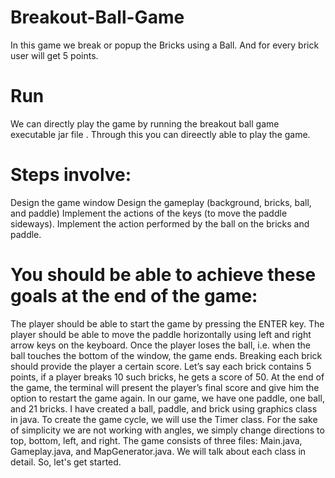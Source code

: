 # Breakout-Ball-Game
In this game we break or popup the Bricks using a Ball.
And for every brick user will get 5 points.


# Run
We can directly play the game by running the breakout ball game executable jar file . Through this you can direectly able to play the game.


# Steps involve:
Design the game window
Design the gameplay (background, bricks, ball, and paddle)
Implement the actions of the keys (to move the paddle sideways).
Implement the action performed by the ball on the bricks and paddle.


# You should be able to achieve these goals at the end of the game:
The player should be able to start the game by pressing the ENTER key.
The player should be able to move the paddle horizontally using left and right arrow keys on the keyboard.
Once the player loses the ball, i.e. when the ball touches the bottom of the window, the game ends.
Breaking each brick should provide the player a certain score. Let’s say each brick contains 5 points, if a player breaks 10 such bricks, he gets a score of 50.
At the end of the game, the terminal will present the player’s final score and give him the option to restart the game again.
In our game, we have one paddle, one ball, and 21 bricks. I have created a ball, paddle, and brick using graphics class in java. To create the game cycle, we will use the Timer class. For the sake of simplicity we are not working with angles, we simply change directions to top, bottom, left, and right. The game consists of three files: Main.java, Gameplay.java, and MapGenerator.java. We will talk about each class in detail. So, let's get started.



